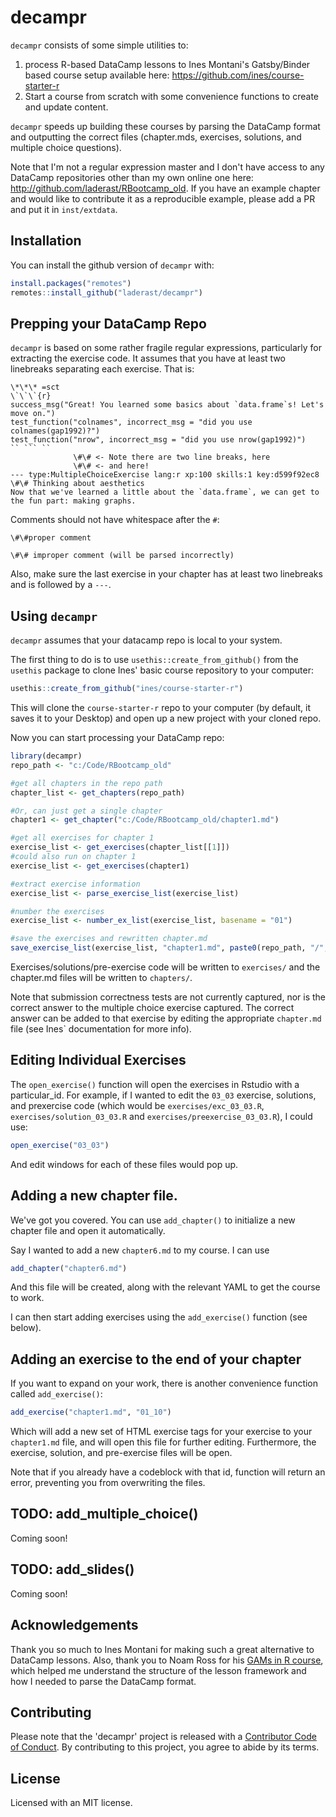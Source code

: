 # decampr

<!-- badges: start -->
<!-- badges: end -->

`decampr` consists of some simple utilities to:

1. process R-based DataCamp lessons to Ines Montani's Gatsby/Binder based course setup available here: https://github.com/ines/course-starter-r 
2. Start a course from scratch with some convenience functions to create and update content.

`decampr` speeds up building these courses by parsing the DataCamp format and outputting the correct files (chapter.mds, exercises, solutions, and multiple choice questions).   

Note that I'm not a regular expression master and I don't have access to any DataCamp repositories other than my own online one here: http://github.com/laderast/RBootcamp_old. If you have an example chapter and would like to contribute it as a reproducible example, please add a PR and put it in `inst/extdata`. 

## Installation

You can install the github version of `decampr` with:

``` r
install.packages("remotes")
remotes::install_github("laderast/decampr")
```

## Prepping your DataCamp Repo

`decampr` is based on some rather fragile regular expressions, particularly for extracting the exercise code. It assumes that you have at least two linebreaks separating each exercise. That is:

```
\*\*\* =sct
\`\`\`{r}
success_msg("Great! You learned some basics about `data.frame`s! Let's move on.")
test_function("colnames", incorrect_msg = "did you use colnames(gap1992)?")
test_function("nrow", incorrect_msg = "did you use nrow(gap1992)")
`` ``` ``
              \#\# <- Note there are two line breaks, here
              \#\# <- and here!
--- type:MultipleChoiceExercise lang:r xp:100 skills:1 key:d599f92ec8
\#\# Thinking about aesthetics
Now that we've learned a little about the `data.frame`, we can get to the fun part: making graphs.
```

Comments should not have whitespace after the `#`:

```
\#\#proper comment

\#\# improper comment (will be parsed incorrectly)
```

Also, make sure the last exercise in your chapter has at least two linebreaks and is followed by a `---`.

## Using `decampr`

`decampr` assumes that your datacamp repo is local to your system.

The first thing to do is to use `usethis::create_from_github()` from the `usethis` package to clone Ines' basic course repository to your computer:

```r
usethis::create_from_github("ines/course-starter-r")
```

This will clone the `course-starter-r` repo to your computer (by default, it saves it to your Desktop) and open up a new project with your cloned repo.

Now you can start processing your DataCamp repo:

``` r
library(decampr)
repo_path <- "c:/Code/RBootcamp_old"

#get all chapters in the repo path
chapter_list <- get_chapters(repo_path)

#Or, can just get a single chapter
chapter1 <- get_chapter("c:/Code/RBootcamp_old/chapter1.md")

#get all exercises for chapter 1
exercise_list <- get_exercises(chapter_list[[1]])
#could also run on chapter 1
exercise_list <- get_exercises(chapter1)

#extract exercise information
exercise_list <- parse_exercise_list(exercise_list)

#number the exercises
exercise_list <- number_ex_list(exercise_list, basename = "01")

#save the exercises and rewritten chapter.md
save_exercise_list(exercise_list, "chapter1.md", paste0(repo_path, "/", "chapter1.md"))
```

Exercises/solutions/pre-exercise code will be written to `exercises/` and the chapter.md files will be written to `chapters/`. 

Note that submission correctness tests are not currently captured, nor is the correct answer to the multiple choice exercise captured. The correct answer can be added to that exercise by editing the appropriate `chapter.md` file (see Ines` documentation for more info).

## Editing Individual Exercises

The `open_exercise()` function will open the exercises in Rstudio with a particular_id. For example, if I wanted to edit the `03_03` exercise, solutions, and prexercise code (which would be `exercises/exc_03_03.R`, `exercises/solution_03_03.R` and `exercises/preexercise_03_03.R`), I could use:

```r
open_exercise("03_03")
```

And edit windows for each of these files would pop up.

## Adding a new chapter file.

We've got you covered. You can use `add_chapter()` to initialize a new chapter file and open it automatically.

Say I wanted to add a new `chapter6.md` to my course. I can use

```r
add_chapter("chapter6.md")
```

And this file will be created, along with the relevant YAML to get the course to work.

I can then start adding exercises using the `add_exercise()` function (see below).

## Adding an exercise to the end of your chapter

If you want to expand on your work, there is another convenience function called `add_exercise()`:

```r
add_exercise("chapter1.md", "01_10")
```

Which will add a new set of HTML exercise tags for your exercise to your `chapter1.md` file, and will open this file for further editing. Furthermore, the exercise, solution, and pre-exercise files will be open.

Note that if you already have a codeblock with that id, function will return an error, preventing you from overwriting the files.

## TODO: add_multiple_choice()

Coming soon!

## TODO: add_slides()

Coming soon!

## Acknowledgements

Thank you so much to Ines Montani for making such a great alternative to DataCamp lessons. Also, thank you to Noam Ross for his [GAMs in R course](https://github.com/noamross/gams-in-r-course/), which helped me understand the structure of the lesson framework and how I needed to parse the DataCamp format.

## Contributing

Please note that the 'decampr' project is released with a [Contributor Code of Conduct](CODE_OF_CONDUCT.md). By contributing to this project, you agree to abide by its terms.

## License

Licensed with an MIT license.
